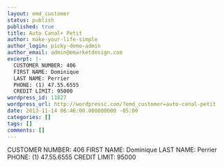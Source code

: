 ```yaml
---
layout: emd_customer
status: publish
published: true
title: Auto Canal+ Petit
author: make-your-life-simple
author_login: picky-demo-admin
author_email: admin@emarketdesign.com
excerpt: |-
  CUSTOMER NUMBER: 406
  FIRST NAME: Dominique
  LAST NAME: Perrier
  PHONE: (1) 47.55.6555
  CREDIT LIMIT: 95000
wordpress_id: 11827
wordpress_url: http://wordpressc.com/?emd_customer=auto-canal-petit
date: 2013-11-14 06:46:00.000000000 -05:00
categories: []
tags: []
comments: []
---
```

CUSTOMER NUMBER: 406
FIRST NAME: Dominique
LAST NAME: Perrier
PHONE: (1) 47.55.6555
CREDIT LIMIT: 95000
